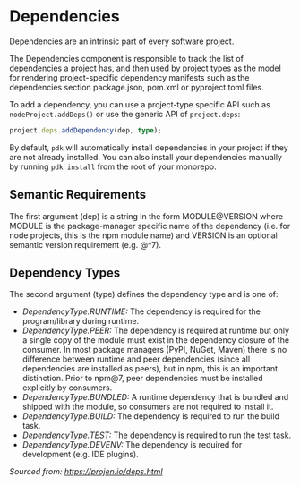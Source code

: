 # Dependencies

Dependencies are an intrinsic part of every software project.

The Dependencies component is responsible to track the list of dependencies a project has, and then used by project types as the model for rendering project-specific dependency manifests such as the dependencies section package.json, pom.xml or pyproject.toml files.

To add a dependency, you can use a project-type specific API such as `nodeProject.addDeps()` or use the generic API of `project.deps`:

```typescript
project.deps.addDependency(dep, type);
```

By default, `pdk` will automatically install dependencies in your project if they are not already installed. You can also install your dependencies manually by running `pdk install` from the root of your monorepo.

## Semantic Requirements

The first argument (dep) is a string in the form MODULE@VERSION where MODULE is the package-manager specific name of the dependency (i.e. for node projects, this is the npm module name) and VERSION is an optional semantic version requirement (e.g. @^7).

## Dependency Types

The second argument (type) defines the dependency type and is one of:

- *_DependencyType.RUNTIME:_* The dependency is required for the program/library during runtime.
- *_DependencyType.PEER:_* The dependency is required at runtime but only a single copy of the module must exist in the dependency closure of the consumer. In most package managers (PyPI, NuGet, Maven) there is no difference between runtime and peer dependencies (since all dependencies are installed as peers), but in npm, this is an important distinction. Prior to npm@7, peer dependencies must be installed explicitly by consumers.
- *_DependencyType.BUNDLED:_* A runtime dependency that is bundled and shipped with the module, so consumers are not required to install it.
- *_DependencyType.BUILD:_* The dependency is required to run the build task.
- *_DependencyType.TEST:_* The dependency is required to run the test task.
- *_DependencyType.DEVENV:_* The dependency is required for development (e.g. IDE plugins).

_Sourced from: https://projen.io/deps.html_